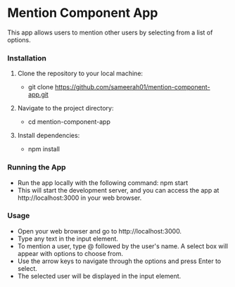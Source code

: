 # Mention Component App

This app allows users to mention other users by selecting from a list of options.

### Installation

1. Clone the repository to your local machine:
   - git clone https://github.com/sameerah01/mention-component-app.git
   
2. Navigate to the project directory:
   - cd mention-component-app

3. Install dependencies:
   - npm install

### Running the App

- Run the app locally with the following command: npm start
- This will start the development server, and you can access the app at http://localhost:3000 in your web browser.

### Usage

- Open your web browser and go to http://localhost:3000.
- Type any text in the input element.
- To mention a user, type @ followed by the user's name. A select box will appear with options to choose from.
- Use the arrow keys to navigate through the options and press Enter to select.
- The selected user will be displayed in the input element.


